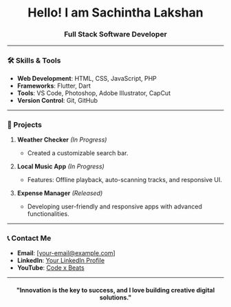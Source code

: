 <h1 align="center">Hello! I am Sachintha Lakshan</h1>
<h3 align="center">Full Stack Software Developer</h3>

---

### 🛠️ Skills & Tools  
- **Web Development**: HTML, CSS, JavaScript, PHP  
- **Frameworks**: Flutter, Dart  
- **Tools**: VS Code, Photoshop, Adobe Illustrator, CapCut  
- **Version Control**: Git, GitHub  

---

### 🌟 Projects  
1. **Weather Checker** *(In Progress)*  
   - Created a customizable search bar.  

2. **Local Music App** *(In Progress)*  
   - Features: Offline playback, auto-scanning tracks, and responsive UI.  

3. **Expense Manager** *(Released)*  
   - Developing user-friendly and responsive apps with advanced functionalities.

---

### 📞 Contact Me  
- **Email**: [your-email@example.com]  
- **LinkedIn**: [Your LinkedIn Profile](#)  
- **YouTube**: [Code x Beats](#)  

---

<h4 align="center">"Innovation is the key to success, and I love building creative digital solutions."</h4>